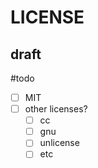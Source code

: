 # LICENSE

## draft

#todo 
- [ ] MIT
- [ ] other licenses?
	- [ ] cc
	- [ ] gnu
	- [ ] unlicense
	- [ ] etc

```



```
